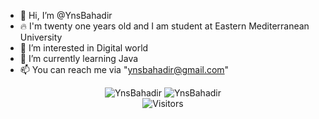 - 👋 Hi, I’m @YnsBahadir
- 🔥 I'm twenty one years old and I am student at Eastern Mediterranean University
- 👀 I’m interested in Digital world
- 🌱 I’m currently learning Java
- 📫 You can reach me via "ynsbahadir@gmail.com"


<div align = center>
  <img src="https://github-readme-stats.vercel.app/api?username=YnsBahadir&show_icons=true&count_private=true&theme=onedark&hide_border=true&bg_color=00000000" alt="YnsBahadir" />
  <img src="https://github-readme-stats.vercel.app/api/top-langs/?username=YnsBahadir&layout=donut&theme=onedark&hide_border=true&bg_color=00000000" alt="YnsBahadir" />
</div>

<div align="center">
  <img src="https://visitor-badge.laobi.icu/badge?page_id=YnsBahadir" alt="Visitors" />
</div>
